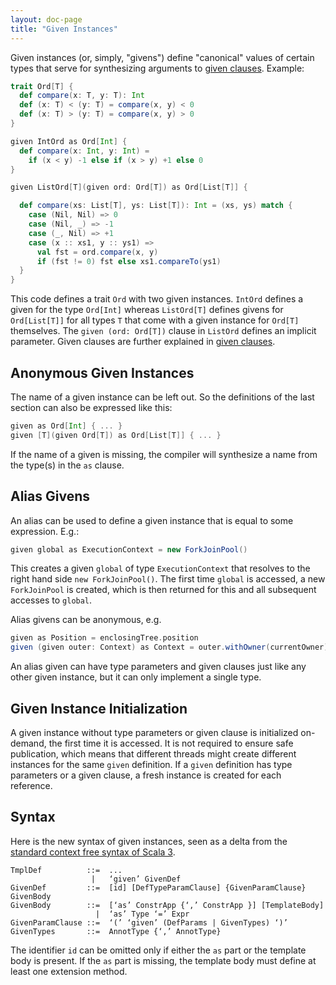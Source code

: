 ```yaml
---
layout: doc-page
title: "Given Instances"
---
```


Given instances (or, simply, "givens") define "canonical" values of certain types
that serve for synthesizing arguments to [given clauses](./given-clauses.md). Example:

```scala
trait Ord[T] {
  def compare(x: T, y: T): Int
  def (x: T) < (y: T) = compare(x, y) < 0
  def (x: T) > (y: T) = compare(x, y) > 0
}

given IntOrd as Ord[Int] {
  def compare(x: Int, y: Int) =
    if (x < y) -1 else if (x > y) +1 else 0
}

given ListOrd[T](given ord: Ord[T]) as Ord[List[T]] {

  def compare(xs: List[T], ys: List[T]): Int = (xs, ys) match {
    case (Nil, Nil) => 0
    case (Nil, _) => -1
    case (_, Nil) => +1
    case (x :: xs1, y :: ys1) =>
      val fst = ord.compare(x, y)
      if (fst != 0) fst else xs1.compareTo(ys1)
  }
}
```
This code defines a trait `Ord` with two given instances. `IntOrd` defines
a given for the type `Ord[Int]` whereas `ListOrd[T]` defines givens
for `Ord[List[T]]` for all types `T` that come with a given instance for `Ord[T]` themselves.
The `given (ord: Ord[T])` clause in `ListOrd` defines an implicit parameter.
Given clauses are further explained in [given clauses](./given-clauses.md).

## Anonymous Given Instances

The name of a given instance can be left out. So the definitions
of the last section can also be expressed like this:
```scala
given as Ord[Int] { ... }
given [T](given Ord[T]) as Ord[List[T]] { ... }
```
If the name of a given is missing, the compiler will synthesize a name from
the type(s) in the `as` clause.

## Alias Givens

An alias can be used to define a given instance that is equal to some expression. E.g.:
```scala
given global as ExecutionContext = new ForkJoinPool()
```
This creates a given `global` of type `ExecutionContext` that resolves to the right
hand side `new ForkJoinPool()`.
The first time `global` is accessed, a new `ForkJoinPool` is created, which is then
returned for this and all subsequent accesses to `global`.

Alias givens can be anonymous, e.g.
```scala
given as Position = enclosingTree.position
given (given outer: Context) as Context = outer.withOwner(currentOwner)
```
An alias given can have type parameters and given clauses just like any other given instance, but it can only implement a single type.

## Given Instance Initialization

A given instance without type parameters or given clause is initialized on-demand, the first
time it is accessed. It is not required to ensure safe publication, which means that
different threads might create different instances for the same `given` definition.
If a `given` definition has type parameters or a given clause, a fresh instance is created for each reference.

## Syntax

Here is the new syntax of given instances, seen as a delta from the [standard context free syntax of Scala 3](../../internals/syntax.md).
```
TmplDef          ::=  ...
                  |   ‘given’ GivenDef
GivenDef         ::=  [id] [DefTypeParamClause] {GivenParamClause} GivenBody
GivenBody        ::=  [‘as’ ConstrApp {‘,’ ConstrApp }] [TemplateBody]
                   |  ‘as’ Type ‘=’ Expr
GivenParamClause ::=  ‘(’ ‘given’ (DefParams | GivenTypes) ‘)’
GivenTypes       ::=  AnnotType {‘,’ AnnotType}
```
The identifier `id` can be omitted only if either the `as` part or the template body is present.
If the `as` part is missing, the template body must define at least one extension method.

